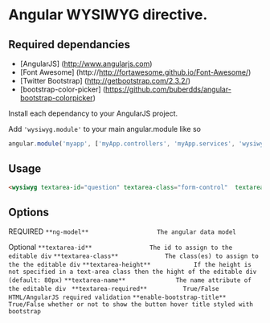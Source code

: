 
Angular WYSIWYG directive.
===========================

Required dependancies
-----------------------
* [AngularJS] (http://www.angularjs.com) 
* [Font Awesome] (http://http://fortawesome.github.io/Font-Awesome/)
* [Twitter Bootstrap] (http://getbootstrap.com/2.3.2/)
* [bootstrap-color-picker] (https://github.com/buberdds/angular-bootstrap-colorpicker)

Install each dependancy to your AngularJS project.

Add `'wysiwyg.module'` to your main angular.module like so
```javascript
angular.module('myapp', ['myApp.controllers', 'myApp.services', 'wysiwyg.module']);
````


Usage
------------
```html
<wysiwyg textarea-id="question" textarea-class="form-control"  textarea-height="80px" textarea-name="textareaQuestion" textarea-required ng-model="yourModel.model" enable-bootstrap-title="true"></wysiwyg>
```
Options
-----------
REQUIRED
`**ng-model**					The angular data model`

Optional
`**textarea-id** 				The id to assign to the editable div`
`**textarea-class**				The class(es) to assign to the the editable div`
`**textarea-height**			If the height is not specified in a text-area class then the hight of the editable div (default: 80px)`
`**textarea-name**				The name attribute of the editable div `
`**textarea-required**			True/False HTML/AngularJS required validation`
`**enable-bootstrap-title**		True/False whether or not to show the button hover title styled with bootstrap	`





